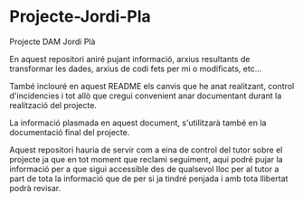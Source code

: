 # Projecte-Jordi-Pla
Projecte DAM Jordi Plà

En aquest repositori aniré pujant informació, arxius resultants de transformar les dades, arxius de codi fets per mi o modificats, etc...

També inclouré en aquest README els canvis que he anat realitzant, control d'incidencies i tot allò que cregui convenient anar documentant durant la realització del projecte.

La informació plasmada en aquest document, s'utilitzarà també en la documentació final del projecte.

Aquest repositori hauria de servir com a eina de control del tutor sobre el projecte ja que en tot moment que reclami seguiment, aqui podré pujar la informació per a que sigui accessible des de qualsevol lloc per al tutor a part de tota la informació que de per si ja tindré penjada i amb tota llibertat podrà revisar.
